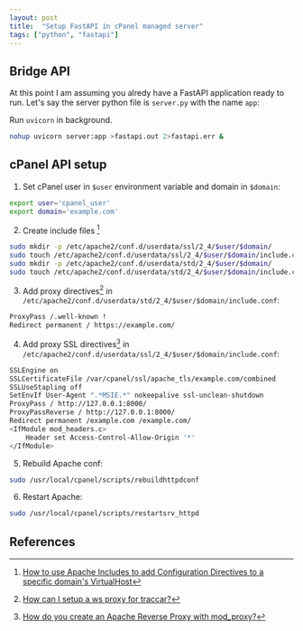 ```yaml
---
layout: post
title:  "Setup FastAPI in cPanel managed server"
tags: ["python", "fastapi"]
---
```


## Bridge API

At this point I am assuming you alredy have a FastAPI application ready to run. Let's say the server python file is `server.py` with the name `app`:

Run `uvicorn` in background.

   ```bash
   nohup uvicorn server:app >fastapi.out 2>fastapi.err &
   ```
 
## cPanel API setup

1. Set cPanel user in `$user` environment variable and domain in `$domain`:

```bash
export user='cpanel_user'
export domain='example.com'
```

2. Create include files [^1]

```bash
sudo mkdir -p /etc/apache2/conf.d/userdata/ssl/2_4/$user/$domain/
sudo touch /etc/apache2/conf.d/userdata/ssl/2_4/$user/$domain/include.conf
sudo mkdir -p /etc/apache2/conf.d/userdata/std/2_4/$user/$domain/
sudo touch /etc/apache2/conf.d/userdata/std/2_4/$user/$domain/include.conf
```

3. Add proxy directives[^2] in `/etc/apache2/conf.d/userdata/std/2_4/$user/$domain/include.conf`:

```bash
ProxyPass /.well-known !
Redirect permanent / https://example.com/
```

4. Add proxy SSL directives[^3] in `/etc/apache2/conf.d/userdata/ssl/2_4/$user/$domain/include.conf`:

```bash
SSLEngine on
SSLCertificateFile /var/cpanel/ssl/apache_tls/example.com/combined
SSLUseStapling off
SetEnvIf User-Agent ".*MSIE.*" nokeepalive ssl-unclean-shutdown
ProxyPass / http://127.0.0.1:8000/
ProxyPassReverse / http://127.0.0.1:8000/
Redirect permanent /example.com /example.com/
<IfModule mod_headers.c>
	Header set Access-Control-Allow-Origin '*'
</IfModule>
```

5. Rebuild Apache conf: 

```bash
sudo /usr/local/cpanel/scripts/rebuildhttpdconf
```

6. Restart Apache: 

```bash
sudo /usr/local/cpanel/scripts/restartsrv_httpd
```

## References 

[^1]: [How to use Apache Includes to add Configuration Directives to a specific domain's VirtualHost](https://support.cpanel.net/hc/en-us/articles/360052925073)
[^2]: [How can I setup a ws proxy for traccar?](https://support.cpanel.net/hc/en-us/articles/1500002918142-How-can-I-setup-a-ws-proxy-for-traccar-)
[^3]: [How do you create an Apache Reverse Proxy with mod_proxy?](https://support.cpanel.net/hc/en-us/articles/1500011220222-How-do-you-create-an-Apache-Reverse-Proxy-with-mod-proxy-)
